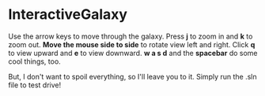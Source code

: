 # InteractiveGalaxy

Use the arrow keys to move through the galaxy.
Press **j** to zoom in and **k** to zoom out.
**Move the mouse side to side** to rotate view left and right.
Click **q** to view upward and **e** to view downward.
**w a s d** and the **spacebar** do some cool things, too. 

But, I don't want to spoil everything, so I'll leave you to it. Simply run the .sln file to test drive!
